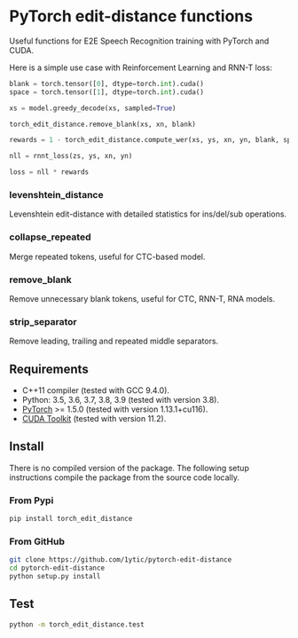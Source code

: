 # PyTorch edit-distance functions

Useful functions for E2E Speech Recognition training with PyTorch and CUDA.

Here is a simple use case with Reinforcement Learning and RNN-T loss:

```python
blank = torch.tensor([0], dtype=torch.int).cuda()
space = torch.tensor([1], dtype=torch.int).cuda()

xs = model.greedy_decode(xs, sampled=True)

torch_edit_distance.remove_blank(xs, xn, blank)

rewards = 1 - torch_edit_distance.compute_wer(xs, ys, xn, yn, blank, space)

nll = rnnt_loss(zs, ys, xn, yn)

loss = nll * rewards
```

### levenshtein_distance

Levenshtein edit-distance with detailed statistics for ins/del/sub operations.

### collapse_repeated

Merge repeated tokens, useful for CTC-based model.

### remove_blank

Remove unnecessary blank tokens, useful for CTC, RNN-T, RNA models.

### strip_separator

Remove leading, trailing and repeated middle separators.

## Requirements

- C++11 compiler (tested with GCC 9.4.0).
- Python: 3.5, 3.6, 3.7, 3.8, 3.9 (tested with version 3.8).
- [PyTorch](http://pytorch.org/) >= 1.5.0 (tested with version 1.13.1+cu116).
- [CUDA Toolkit](https://developer.nvidia.com/cuda-zone) (tested with version 11.2).

## Install

There is no compiled version of the package. The following setup instructions compile the package from the source code locally.

### From Pypi

```bash
pip install torch_edit_distance
```

### From GitHub

```bash
git clone https://github.com/1ytic/pytorch-edit-distance
cd pytorch-edit-distance
python setup.py install
```

## Test

```bash
python -m torch_edit_distance.test
```
